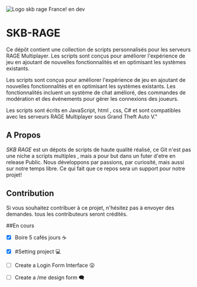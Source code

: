 ![Logo skb rage France! en dev](https://cdn.discordapp.com/attachments/379376488878702593/1097899763623530526/skbrage.jpg)


# SKB-RAGE
Ce dépôt contient une collection de scripts personnalisés pour les serveurs RAGE Multiplayer. Les scripts sont conçus pour améliorer l'expérience de jeu en ajoutant de nouvelles fonctionnalités et en optimisant les systèmes existants.

Les scripts sont conçus pour améliorer l'expérience de jeu en ajoutant de nouvelles fonctionnalités et en optimisant les systèmes existants. Les fonctionnalités incluent un système de chat amélioré, des commandes de modération et des événements pour gérer les connexions des joueurs.

Les scripts sont écrits en JavaScript, html , css, C# et sont compatibles avec les serveurs RAGE Multiplayer sous Grand Theft Auto V."

## A Propos

*SKB RAGE* est un dépots de scripts de haute qualité réalisé, ce Git n'est pas une niche a scripts multiples , mais a pour but dans un futer d'etre en release Public.
Nous développons par passions, par curiosité, mais aussi sur notre temps libre. Ce qui fait que ce repos sera un support pour notre projet!


## Contribution
Si vous souhaitez contribuer à ce projet, n'hésitez pas à envoyer des demandes. tous les contributeurs seront crédités.

##En cours


- [x] Boire 5 cafés jours ☕
- [x] #Setting project 💻
- [ ] Create a Login Form Interface 😲
- [ ] Create a /me design form 🗨️

